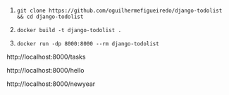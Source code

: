 1. ``git clone https://github.com/oguilhermefigueiredo/django-todolist && cd django-todolist``

2. ``docker build -t django-todolist .``

3. ``docker run -dp 8000:8000 --rm django-todolist``

http://localhost:8000/tasks

http://localhost:8000/hello

http://localhost:8000/newyear


